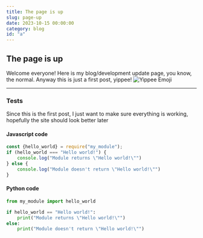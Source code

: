 ```yaml
---
title: The page is up
slug: page-up
date: 2023-10-15 00:00:00
category: blog
id: "a"
---
```

## The page is up

Welcome everyone! Here is my blog/development update page, you know, the normal. Anyway this is just a first post, yippee! ![Yippee Emoji](https://cdn.discordapp.com/emojis/1118181085285712032.gif?size=20&quality=lossless "Yippee Emoji")

---

### Tests

Since this is the first post, I just want to make sure everything is working, hopefully the site should look better later

#### Javascript code

```javascript
const {hello_world} = require("my_module");
if (hello_world === "Hello world!") {
    console.log("Module returns \"Hello world!\"")
} else {
    console.log("Module doesn't return \"Hello world!\"")
}
```

#### Python code

```python
from my_module import hello_world

if hello_world == "Hello world!":
    print("Module returns \"Hello world!\"")
else:
    print("Module doesn't return \"Hello world!\"")
```
